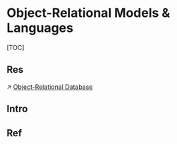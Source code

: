 # Object-Relational Models & Languages

[TOC]



## Res
↗ [Object-Relational Database](../../👔%20DBMS/Relational%20Database/☕️%20Object-Relational%20Database/Object-Relational%20Database.md)



## Intro


## Ref

